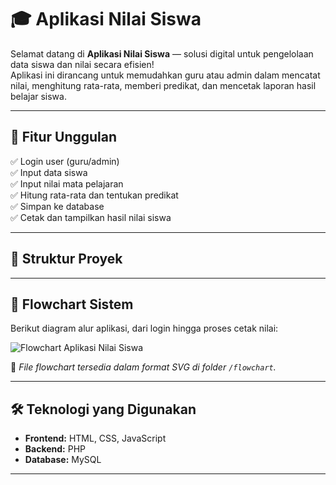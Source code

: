 # 🎓 Aplikasi Nilai Siswa

Selamat datang di **Aplikasi Nilai Siswa** — solusi digital untuk pengelolaan data siswa dan nilai secara efisien!  
Aplikasi ini dirancang untuk memudahkan guru atau admin dalam mencatat nilai, menghitung rata-rata, memberi predikat, dan mencetak laporan hasil belajar siswa.

---

## 🚀 Fitur Unggulan

✅ Login user (guru/admin)  
✅ Input data siswa  
✅ Input nilai mata pelajaran  
✅ Hitung rata-rata dan tentukan predikat  
✅ Simpan ke database  
✅ Cetak dan tampilkan hasil nilai siswa  

---

## 📁 Struktur Proyek

---

## 🧭 Flowchart Sistem

Berikut diagram alur aplikasi, dari login hingga proses cetak nilai:

![Flowchart Aplikasi Nilai Siswa](flowchart/flowchart-aplikasi.svg)

📌 *File flowchart tersedia dalam format SVG di folder `/flowchart`.*

---

## 🛠️ Teknologi yang Digunakan

- **Frontend:** HTML, CSS, JavaScript  
- **Backend:** PHP  
- **Database:** MySQL  

---
